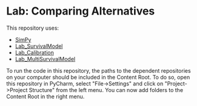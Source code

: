 # Lab: Comparing Alternatives

This repository uses:
- [SimPy](https://github.com/yaesoubilab/SimPy)
- [Lab_SurvivalModel](https://github.com/HPM573/Lab_SurvivalModel)
- [Lab_Calibration](https://github.com/HPM573/Lab_Calibration)
- [Lab_MultiSurvivalModel](https://github.com/HPM573/Lab_MultiSurvivalModel)

To run the code in this repository, the paths to the dependent 
repositories on your computer should be included 
in the Content Root. 
To do so, open this repository in PyCharm, select "File->Settings" and 
click on "Project->Project Structure" from the left menu. 
You can now add folders to the Content Root in the right menu.
